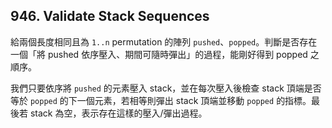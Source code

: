 ## 946. Validate Stack Sequences

給兩個長度相同且為 `1..n` permutation 的陣列 `pushed`、`popped`。判斷是否存在一個「將 pushed 依序壓入、期間可隨時彈出」的過程，能剛好得到 popped 之順序。

我們只要依序將 `pushed` 的元素壓入 stack，並在每次壓入後檢查 stack 頂端是否等於 `popped` 的下一個元素，若相等則彈出 stack 頂端並移動 `popped` 的指標。最後若 stack 為空，表示存在這樣的壓入/彈出過程。
